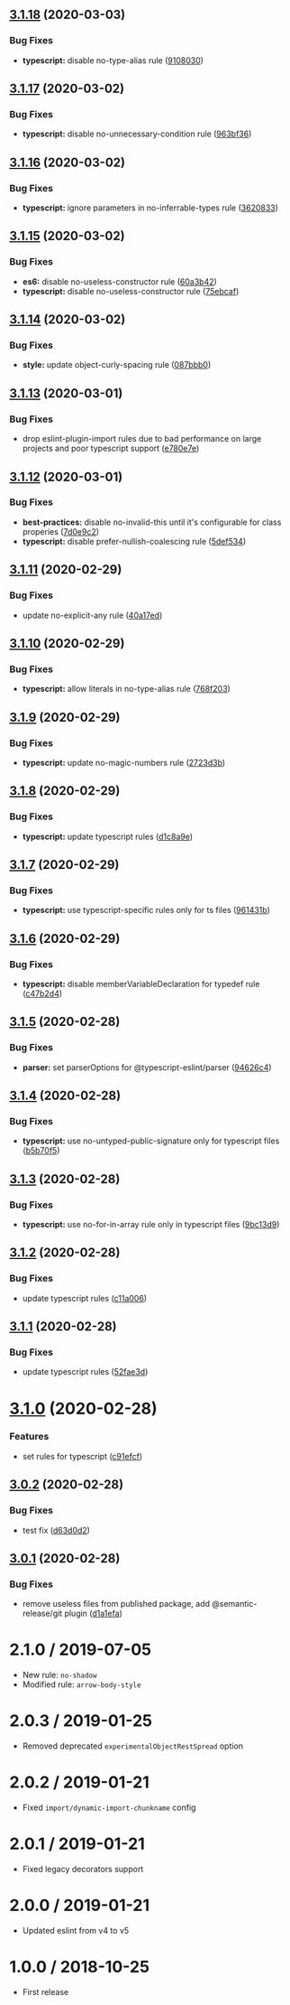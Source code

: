 ## [3.1.18](https://github.com/getresponse/eslint-config-getresponse-base/compare/v3.1.17...v3.1.18) (2020-03-03)


### Bug Fixes

* **typescript:** disable no-type-alias rule ([9108030](https://github.com/getresponse/eslint-config-getresponse-base/commit/91080305718186177e728ae753726b19dadd5765))

## [3.1.17](https://github.com/getresponse/eslint-config-getresponse-base/compare/v3.1.16...v3.1.17) (2020-03-02)


### Bug Fixes

* **typescript:** disable no-unnecessary-condition rule ([963bf36](https://github.com/getresponse/eslint-config-getresponse-base/commit/963bf36618402355f0ea080bf66f11e2067ab8b0))

## [3.1.16](https://github.com/getresponse/eslint-config-getresponse-base/compare/v3.1.15...v3.1.16) (2020-03-02)


### Bug Fixes

* **typescript:** ignore parameters in no-inferrable-types rule ([3620833](https://github.com/getresponse/eslint-config-getresponse-base/commit/3620833a84c1b989a4e6230e741a78a674de7ec7))

## [3.1.15](https://github.com/getresponse/eslint-config-getresponse-base/compare/v3.1.14...v3.1.15) (2020-03-02)


### Bug Fixes

* **es6:** disable no-useless-constructor rule ([60a3b42](https://github.com/getresponse/eslint-config-getresponse-base/commit/60a3b4282d96f02dbd74ea01171605573063f2eb))
* **typescript:** disable no-useless-constructor rule ([75ebcaf](https://github.com/getresponse/eslint-config-getresponse-base/commit/75ebcaf13361d3896813bc5e06a6b062d1d4acfe))

## [3.1.14](https://github.com/getresponse/eslint-config-getresponse-base/compare/v3.1.13...v3.1.14) (2020-03-02)


### Bug Fixes

* **style:** update object-curly-spacing rule ([087bbb0](https://github.com/getresponse/eslint-config-getresponse-base/commit/087bbb07b8c87dac45636359ed6e93116d87c61a))

## [3.1.13](https://github.com/getresponse/eslint-config-getresponse-base/compare/v3.1.12...v3.1.13) (2020-03-01)


### Bug Fixes

* drop eslint-plugin-import rules due to bad performance on large projects and poor typescript support ([e780e7e](https://github.com/getresponse/eslint-config-getresponse-base/commit/e780e7ec40a36962e411642f2a10734e375e1bb6))

## [3.1.12](https://github.com/getresponse/eslint-config-getresponse-base/compare/v3.1.11...v3.1.12) (2020-03-01)


### Bug Fixes

* **best-practices:** disable no-invalid-this until it's configurable for class properies ([7d0e9c2](https://github.com/getresponse/eslint-config-getresponse-base/commit/7d0e9c2036fcb5cabd65c22f691d0671c5a270c9))
* **typescript:** disable prefer-nullish-coalescing rule ([5def534](https://github.com/getresponse/eslint-config-getresponse-base/commit/5def53428da954634f221d0e0921b153ca54609d))

## [3.1.11](https://github.com/getresponse/eslint-config-getresponse-base/compare/v3.1.10...v3.1.11) (2020-02-29)


### Bug Fixes

* update no-explicit-any rule ([40a17ed](https://github.com/getresponse/eslint-config-getresponse-base/commit/40a17edb1294feea79ef7977d492c4d33623338f))

## [3.1.10](https://github.com/getresponse/eslint-config-getresponse-base/compare/v3.1.9...v3.1.10) (2020-02-29)


### Bug Fixes

* **typescript:** allow literals in no-type-alias rule ([768f203](https://github.com/getresponse/eslint-config-getresponse-base/commit/768f20363c7d5b522d53a265b311f34633744e6a))

## [3.1.9](https://github.com/getresponse/eslint-config-getresponse-base/compare/v3.1.8...v3.1.9) (2020-02-29)


### Bug Fixes

* **typescript:** update no-magic-numbers rule ([2723d3b](https://github.com/getresponse/eslint-config-getresponse-base/commit/2723d3b5ce5b266245e308b4ce419f423fc21a34))

## [3.1.8](https://github.com/getresponse/eslint-config-getresponse-base/compare/v3.1.7...v3.1.8) (2020-02-29)


### Bug Fixes

* **typescript:** update typescript rules ([d1c8a9e](https://github.com/getresponse/eslint-config-getresponse-base/commit/d1c8a9e21a0fe3336d9ef9e265d951a84b33d860))

## [3.1.7](https://github.com/getresponse/eslint-config-getresponse-base/compare/v3.1.6...v3.1.7) (2020-02-29)


### Bug Fixes

* **typescript:** use typescript-specific rules only for ts files ([961431b](https://github.com/getresponse/eslint-config-getresponse-base/commit/961431b0fc1b086ded7ecc024f20f164c607d1cc))

## [3.1.6](https://github.com/getresponse/eslint-config-getresponse-base/compare/v3.1.5...v3.1.6) (2020-02-29)


### Bug Fixes

* **typescript:** disable memberVariableDeclaration for typedef rule ([c47b2d4](https://github.com/getresponse/eslint-config-getresponse-base/commit/c47b2d49621ee887e4b51722990d1613d30e2aa1))

## [3.1.5](https://github.com/getresponse/eslint-config-getresponse-base/compare/v3.1.4...v3.1.5) (2020-02-28)


### Bug Fixes

* **parser:** set parserOptions for @typescript-eslint/parser ([94626c4](https://github.com/getresponse/eslint-config-getresponse-base/commit/94626c4b43524eb1ee02b511fd5e7b73d57d728d))

## [3.1.4](https://github.com/getresponse/eslint-config-getresponse-base/compare/v3.1.3...v3.1.4) (2020-02-28)


### Bug Fixes

* **typescript:** use no-untyped-public-signature only for typescript files ([b5b70f5](https://github.com/getresponse/eslint-config-getresponse-base/commit/b5b70f57b4a2417ce4e28239350a244348b1e662))

## [3.1.3](https://github.com/getresponse/eslint-config-getresponse-base/compare/v3.1.2...v3.1.3) (2020-02-28)


### Bug Fixes

* **typescript:** use no-for-in-array rule only in typescript files ([9bc13d9](https://github.com/getresponse/eslint-config-getresponse-base/commit/9bc13d907eb3b1ce3f6f9dd1d390be98dd92e391))

## [3.1.2](https://github.com/getresponse/eslint-config-getresponse-base/compare/v3.1.1...v3.1.2) (2020-02-28)


### Bug Fixes

* update typescript rules ([c11a006](https://github.com/getresponse/eslint-config-getresponse-base/commit/c11a0065c03e728f4be5fea91a5a2810550b28dd))

## [3.1.1](https://github.com/getresponse/eslint-config-getresponse-base/compare/v3.1.0...v3.1.1) (2020-02-28)


### Bug Fixes

* update typescript rules ([52fae3d](https://github.com/getresponse/eslint-config-getresponse-base/commit/52fae3d9da0e74ca2fe33cfa94067448a55bde22))

# [3.1.0](https://github.com/getresponse/eslint-config-getresponse-base/compare/v3.0.2...v3.1.0) (2020-02-28)


### Features

* set rules for typescript ([c91efcf](https://github.com/getresponse/eslint-config-getresponse-base/commit/c91efcfb35d35cdd0e182dff21016ece92300eee))

## [3.0.2](https://github.com/getresponse/eslint-config-getresponse-base/compare/v3.0.1...v3.0.2) (2020-02-28)


### Bug Fixes

* test fix ([d63d0d2](https://github.com/getresponse/eslint-config-getresponse-base/commit/d63d0d2cc20dee8635fb29c0702a4366136b0033))

## [3.0.1](https://github.com/getresponse/eslint-config-getresponse-base/compare/v3.0.0...v3.0.1) (2020-02-28)


### Bug Fixes

* remove useless files from published package, add @semantic-release/git plugin ([d1a1efa](https://github.com/getresponse/eslint-config-getresponse-base/commit/d1a1efab8c05a8d67882890411614384d43681ac))

2.1.0 / 2019-07-05
==================
- New rule: `no-shadow`
- Modified rule: `arrow-body-style`


2.0.3 / 2019-01-25
==================
- Removed deprecated `experimentalObjectRestSpread` option


2.0.2 / 2019-01-21
==================
- Fixed `import/dynamic-import-chunkname` config


2.0.1 / 2019-01-21
==================
- Fixed legacy decorators support


2.0.0 / 2019-01-21
==================
- Updated eslint from v4 to v5


1.0.0 / 2018-10-25
==================
- First release
